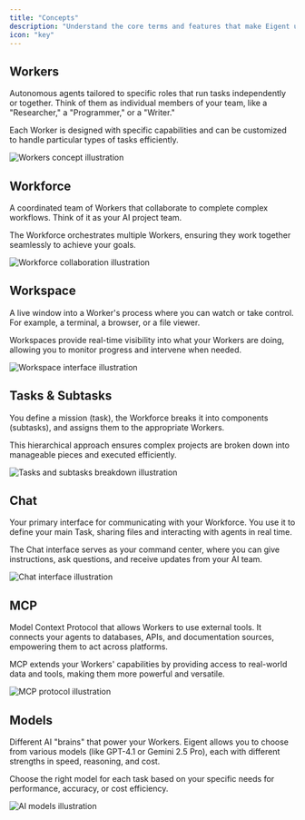 ```yaml
---
title: "Concepts"
description: "Understand the core terms and features that make Eigent unique."
icon: "key"
---
```


## Workers

Autonomous agents tailored to specific roles that run tasks independently or together. Think of them as individual members of your team, like a "Researcher," a "Programmer," or a "Writer."

Each Worker is designed with specific capabilities and can be customized to handle particular types of tasks efficiently.

![Workers concept illustration](/docs/images/concepts_worker.png)

## Workforce

A coordinated team of Workers that collaborate to complete complex workflows. Think of it as your AI project team.

The Workforce orchestrates multiple Workers, ensuring they work together seamlessly to achieve your goals.

![Workforce collaboration illustration](/docs/images/concepts_workforce.gif)

## Workspace

A live window into a Worker's process where you can watch or take control. For example, a terminal, a browser, or a file viewer.

Workspaces provide real-time visibility into what your Workers are doing, allowing you to monitor progress and intervene when needed.

![Workspace interface illustration](/docs/images/concepts_workspace.gif)

## Tasks & Subtasks

You define a mission (task), the Workforce breaks it into components (subtasks), and assigns them to the appropriate Workers.

This hierarchical approach ensures complex projects are broken down into manageable pieces and executed efficiently.

![Tasks and subtasks breakdown illustration](/docs/images/concepts_tasks_subtasks.gif)

## Chat

Your primary interface for communicating with your Workforce. You use it to define your main Task, sharing files and interacting with agents in real time.

The Chat interface serves as your command center, where you can give instructions, ask questions, and receive updates from your AI team.

![Chat interface illustration](/docs/images/concepts_chat.png)

## MCP

Model Context Protocol that allows Workers to use external tools. It connects your agents to databases, APIs, and documentation sources, empowering them to act across platforms.

MCP extends your Workers' capabilities by providing access to real-world data and tools, making them more powerful and versatile.

![MCP protocol illustration](/docs/images/concepts_mcp.png)

## Models

Different AI "brains" that power your Workers. Eigent allows you to choose from various models (like GPT-4.1 or Gemini 2.5 Pro), each with different strengths in speed, reasoning, and cost.

Choose the right model for each task based on your specific needs for performance, accuracy, or cost efficiency.

![AI models illustration](/docs/images/concepts_models.png)